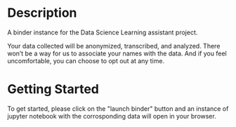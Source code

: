 # Description

A binder instance for the Data Science Learning assistant project. 

Your data collected will be anonymized, transcribed, and analyzed. There won’t be a way for us to associate your names with the data. And if you feel uncomfortable, you can choose to opt out at any time.

# Getting Started

To get started, please click on the "launch binder" button and an instance of jupyter notebook with the corrosponding data will open in your browser.
